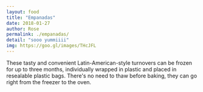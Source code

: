 ```yaml
---
layout: food
title: "Empanadas"
date: 2018-01-27
author: Rose
permalink: ./empanadas/
detail: "sooo yummiiii"
img: https://goo.gl/images/THcJFL
---
```


These tasty and convenient Latin-American-style turnovers can be frozen for up to three months, individually wrapped in plastic and placed in resealable plastic bags. There's no need to thaw before baking, they can go right from the freezer to the oven. 
